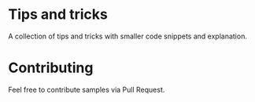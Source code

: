# Tips and tricks
A collection of tips and tricks with smaller code snippets and explanation.


# Contributing
Feel free to contribute samples via Pull Request.